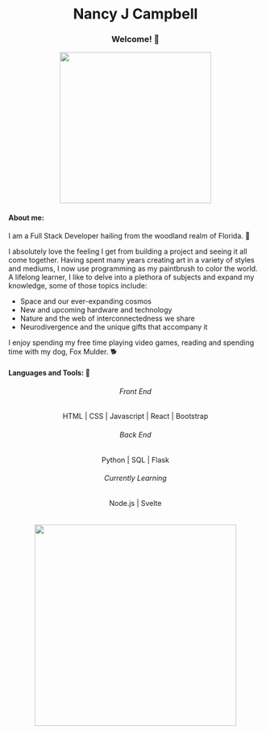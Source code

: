 <!---
NJCampbell/NJCampbell is a ✨ special ✨ repository because its `README.md` (this file) appears on your GitHub profile.
You can click the Preview link to take a look at your changes.
--->

<div align="center">
  <h1>Nancy J Campbell</h1>
  <h3>Welcome! 👋 </h3>
</div>
<div align="center">
<a href="URL_REDIRECT" target="blank"><img align="center" src="https://c4.wallpaperflare.com/wallpaper/24/707/627/digital-art-computer-headsets-vivian-james-wallpaper-preview.jpg" height="300" /></a>
</div>
<div>
  <h4>About me: </h4>
<p>I am a Full Stack Developer hailing from the woodland realm of Florida. 🌳 </p>
<p>I absolutely love the feeling I get from building a project and seeing it all come together. Having spent many years creating art in a variety of styles and mediums, I now use programming as my paintbrush to color the world. A lifelong learner, I like to delve into a plethora of subjects and expand my knowledge, some of those topics include:
  <ul>
    <li>Space and our ever-expanding cosmos</li>
    <li>New and upcoming hardware and technology</li>
    <li>Nature and the web of interconnectedness we share</li>
    <li>Neurodivergence and the unique gifts that accompany it</li>
  </ul>
  I enjoy spending my free time playing video games, reading and spending time with my dog, Fox Mulder. 🐕 </p>


</div>

<h4>Languages and Tools: 🔧</h4>
<div align="center">  
  <h6>Front End</h6>
   HTML | CSS | Javascript | React | Bootstrap
  <h6>Back End</h6>
   Python | SQL | Flask
  <h6>Currently Learning</h6>
  Node.js | Svelte 
</div>
<br>
<br>



<div align="center">
  <img src="https://github-readme-stats.vercel.app/api?username=NJCampbell&show_icons=true&theme=radical" width="400">
</div>


